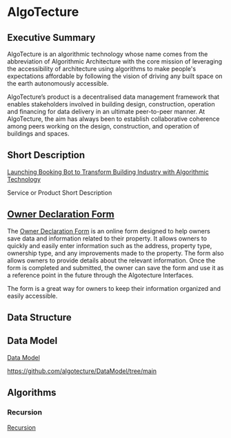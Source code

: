 # AlgoTecture

## Executive Summary

AlgoTecture is an algorithmic technology whose name comes from the abbreviation of Algorithmic Architecture with the core mission of leveraging the accessibility of architecture using algorithms to make people's expectations affordable by following the vision of driving any built space on the earth autonomously accessible. 

AlgoTecture’s product is a decentralised data management framework that enables stakeholders involved in building design, construction, operation and financing for data delivery in an ultimate peer-to-peer manner. At AlgoTecture, the aim has always been to establish collaborative coherence among peers working on the design, construction, and operation of buildings and spaces.

## Short Description

[Launching Booking Bot to Transform Building Industry with Algorithmic Technology](https://medium.com/@deminism/launching-booking-bot-to-transform-building-industry-with-algorithmic-technology-c605e728e327)

Service or Product Short Description


## [Owner Declaration Form](https://docs.google.com/forms/d/e/1FAIpQLSfWlzitjaanswORgW8kdxa-Y74ESpP7UStYQfxFpjL0cBx2Ow/viewform) 

The [Owner Declaration Form](https://docs.google.com/forms/d/e/1FAIpQLSfWlzitjaanswORgW8kdxa-Y74ESpP7UStYQfxFpjL0cBx2Ow/viewform) is an online form designed to help owners save data and information related to their property. It allows owners to quickly and easily enter information such as the address, property type, ownership type, and any improvements made to the property. The form also allows owners to provide details about the relevant information. Once the form is completed and submitted, the owner can save the form and use it as a reference point in the future through the Algotecture Interfaces. 

The form is a great way for owners to keep their information organized and easily accessible.
##  Data Structure



## Data Model

[Data Model](https://en.wikipedia.org/wiki/Data_model)

https://github.com/algotecture/DataModel/tree/main

## Algorithms

### Recursion

[Recursion](https://en.wikipedia.org/wiki/Recursion)

